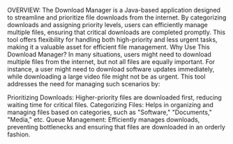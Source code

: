 OVERVIEW:
The Download Manager is a Java-based application designed to streamline and prioritize file downloads from the internet. By categorizing downloads and assigning priority levels, users can efficiently manage multiple files, ensuring that critical downloads are completed promptly. This tool offers flexibility for handling both high-priority and less urgent tasks, making it a valuable asset for efficient file management.
Why Use This Download Manager?
In many situations, users might need to download multiple files from the internet, but not all files are equally important. For instance, a user might need to download software updates immediately, while downloading a large video file might not be as urgent. This tool addresses the need for managing such scenarios by:

Prioritizing Downloads: Higher-priority files are downloaded first, reducing waiting time for critical files.
Categorizing Files: Helps in organizing and managing files based on categories, such as "Software," "Documents," "Media," etc.
Queue Management: Efficiently manages downloads, preventing bottlenecks and ensuring that files are downloaded in an orderly fashion.

